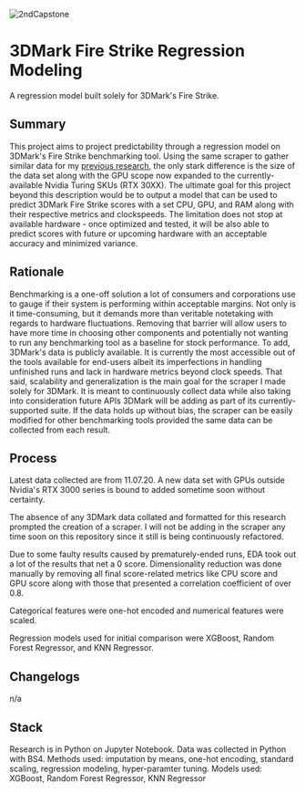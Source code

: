 ![2ndCapstone](https://user-images.githubusercontent.com/67496237/98881458-eac0ac80-243e-11eb-9b93-d0d8406703f9.png)

# 3DMark Fire Strike Regression Modeling
A regression model built solely for 3DMark's Fire Strike.

## Summary

This project aims to project predictability through a regression model on 3DMark's Fire Strike benchmarking tool. Using the same scraper to gather similar data for my [previous research](https://github.com/caesarlindog/AMDvIntel3DMark), the only stark difference is the size of the data set along with the GPU scope now expanded to the currently-available Nvidia Turing SKUs (RTX 30XX). The ultimate goal for this project beyond this description would be to output a model that can be used to predict 3DMark Fire Strike scores with a set CPU, GPU, and RAM along with their respective metrics and clockspeeds. The limitation does not stop at available hardware - once optimized and tested, it will be also able to predict scores with future or upcoming hardware with an acceptable accuracy and minimized variance.

## Rationale

Benchmarking is a one-off solution a lot of consumers and corporations use to gauge if their system is performing within acceptable margins. Not only is it time-consuming, but it demands more than veritable notetaking with regards to hardware fluctuations. Removing that barrier will allow users to have more time in choosing other components and potentially not wanting to run any benchmarking tool as a baseline for stock performance. To add, 3DMark's data is publicly available. It is currently the most accessible out of the tools available for end-users albeit its imperfections in handling unfinished runs and lack in hardware metrics beyond clock speeds. That said, scalability and generalization is the main goal for the scraper I made solely for 3DMark. It is meant to continuously collect data while also taking into consideration future APIs 3DMark will be adding as part of its currently-supported suite. If the data holds up without bias, the scraper can be easily modified for other benchmarking tools provided the same data can be collected from each result.

## Process

Latest data collected are from 11.07.20. A new data set with GPUs outside Nvidia's RTX 3000 series is bound to added sometime soon without certainty.

The absence of any 3DMark data collated and formatted for this research prompted the creation of a scraper. I will not be adding in the scraper any time soon on this repository since it still is being continuously refactored.

Due to some faulty results caused by prematurely-ended runs, EDA took out a lot of the results that net a 0 score. Dimensionality reduction was done manually by removing all final score-related metrics like CPU score and GPU score along with those that presented a correlation coefficient of over 0.8.

Categorical features were one-hot encoded and numerical features were scaled.

Regression models used for initial comparison were XGBoost, Random Forest Regressor, and KNN Regressor.

## Changelogs

n/a

## Stack

Research is in Python on Jupyter Notebook.
Data was collected in Python with BS4.
Methods used: imputation by means, one-hot encoding, standard scaling, regression modeling, hyper-paramter tuning.
Models used: XGBoost, Random Forest Regressor, KNN Regressor
